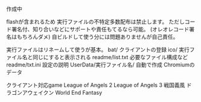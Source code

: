 作成中

flashが含まれるため
実行ファイルの不特定多数配布は禁止します。
ただしコード署名付、知り合いなどにサポートや責任もてるなら可能。
(オレオレコード署名はもちろんダメ)
自ビルドして使う分には問題ありませんが自己責任。

実行ファイルはリネームして使うが基本。
bat/ クライアントの登録
ico/ 実行ファイル名と同じにすると表示される
readme/list.txt 必要なファイル構成など
readme/txt.ini 設定の説明
UserData/実行ファイル名/ 自動で作成 Chromiumのデータ

クライアント対応game
League of Angels 2
League of Angels 3
戦国義風
ドラゴンアウェイクン
World End Fantasy
